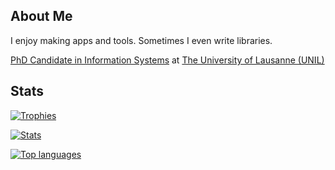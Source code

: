 ## About Me

<!--
**AbysmalBiscuit/AbysmalBiscuit** is a ✨ _special_ ✨ repository because its `README.md` (this file) appears on your GitHub profile.

Here are some ideas to get you started:

- 🔭 I’m currently working on ...
- 🌱 I’m currently learning ...
- 👯 I’m looking to collaborate on ...
- 🤔 I’m looking for help with ...
- 💬 Ask me about ...
- 📫 How to reach me: ...
- 😄 Pronouns: ...
- ⚡ Fun fact: ...
-->
I enjoy making apps and tools. Sometimes I even write libraries.

[PhD Candidate in Information Systems](https://www.unil.ch/hec/en/home/menuinst/recherche/ecole-doctorale/phd-information-systems.html) at [The University of Lausanne (UNIL)](https://www.unil.ch/unil/en/home.html)

## Stats

[![Trophies](https://github-profile-trophy.vercel.app/?username=AbysmalBiscuit)](https://github.com/ryo-ma/github-profile-trophy)

[![Stats](https://github-readme-stats-ten-pi-62.vercel.app/api?username=AbysmalBiscuit&include_all_commits=true&show_icons=true&show=reviews,discussions_started,discussions_answered,prs_merged,prs_merged_percentage&theme=catppuccin_latte)](https://github.com/anuraghazra/github-readme-stats)

[![Top languages](https://github-readme-stats-ten-pi-62.vercel.app/api/top-langs?username=AbysmalBiscuit&hide=scss&langs_count=20&size_weight=0.5&count_weight=0.5&exclude_repo=walker,helpukraine.guide,helpylukraine.guide-theme&theme=catppuccin_latte)](https://github.com/anuraghazra/github-readme-stats)

